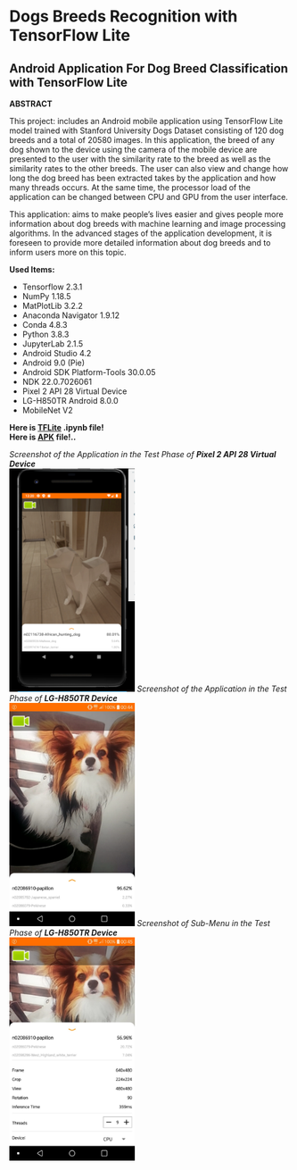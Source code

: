 # Dogs Breeds Recognition with TensorFlow Lite

## Android Application For Dog Breed Classification with TensorFlow Lite

**ABSTRACT**

This project: includes an Android mobile application using TensorFlow Lite model trained with Stanford University Dogs Dataset consisting of 120 dog breeds and a total of 20580 images. In this application, the breed of any dog shown to the device using the camera of the mobile device are presented to the user with the similarity rate to the breed as well as the similarity rates to the other breeds. The user can also view and change how long the dog breed has been extracted takes by the application and how many threads occurs. At the same time, the processor load of the application can be changed between CPU and GPU from the user interface.

This application: aims to make people’s lives easier and gives people more information about dog breeds with machine learning and image processing algorithms. In the advanced stages of the application development, it is foreseen to provide more detailed information about dog breeds and to inform users more on this topic.

**Used Items:**

* Tensorflow 2.3.1
* NumPy 1.18.5
* MatPlotLib 3.2.2
* Anaconda Navigator 1.9.12
* Conda 4.8.3
* Python 3.8.3
* JupyterLab 2.1.5
* Android Studio 4.2
* Android 9.0 (Pie)
* Android SDK Platform-Tools 30.0.05
* NDK 22.0.7026061
* Pixel 2 API 28 Virtual Device
* LG-H850TR Android 8.0.0
* MobileNet V2

**Here is [TFLite](https://github.com/mahmutcankurt/DogBreedRecognitionWithTensorflowLite/blob/master/dog_breed_tf_lite.ipynb) .ipynb file!**<br>
**Here is [APK](https://github.com/mahmutcankurt/DogBreedRecognitionWithTensorflowLite/blob/master/TFLite-Dogs-Breeds-Recognition.apk) file!..**

_Screenshot of the Application in the Test Phase of **Pixel 2 API 28 Virtual Device**_<br>
<img src="https://github.com/mahmutcankurt/DogBreedRecognitionWithTensorflowLite/blob/master/1.png" width="225" height="400" />
_Screenshot of the Application in the Test Phase of **LG-H850TR Device**_<br>
<img src="https://github.com/mahmutcankurt/DogBreedRecognitionWithTensorflowLite/blob/master/2.png" width="225" height="400" />
_Screenshot of Sub-Menu in the Test Phase of **LG-H850TR Device**_<br>
<img src="https://github.com/mahmutcankurt/DogBreedRecognitionWithTensorflowLite/blob/master/3.png" width="225" height="400" />
